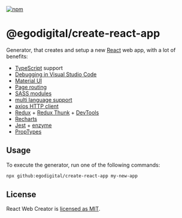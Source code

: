 [![npm](https://img.shields.io/npm/v/@egodigital/create-react-app.svg)](https://www.npmjs.com/package/@egodigital/create-react-app)

# @egodigital/create-react-app

Generator, that creates and setup a new [React](https://reactjs.org/) web app, with a lot of benefits:

* [TypeScript](https://www.typescriptlang.org/) support
* [Debugging in Visual Studio Code](https://code.visualstudio.com/docs/nodejs/reactjs-tutorial#_debugging-react)
* [Material UI](https://material-ui.com/)
* [Page routing](https://www.npmjs.com/package/react-router-dom)
* [SASS modules](https://github.com/sass/node-sass)
* [multi language support](https://react.i18next.com/)
* [axios HTTP client](https://github.com/axios/axios)
* [Redux](https://redux.js.org/) + [Redux Thunk](https://github.com/reduxjs/redux-thunk) + [DevTools](https://github.com/zalmoxisus/redux-devtools-extension)
* [Recharts](https://recharts.org/)
* [Jest](https://jestjs.io/) + [enzyme](https://enzymejs.github.io/enzyme/)
* [PropTypes](https://reactjs.org/docs/typechecking-with-proptypes.html)

## Usage

To execute the generator, run one of the following commands:

```bash
npx github:egodigital/create-react-app my-new-app
```

## License

React Web Creator is [licensed as MIT](https://github.com/egodigital/create-react-app/blob/master/LICENSE).
